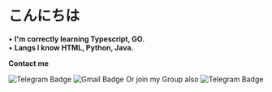 # こんにちは
• **I'm correctly learning Typescript, GO.**<br>
• **Langs I know HTML, Python, Java.**

**Contact me**

![Telegram Badge](https://img.shields.io/badge/-aka-1ca0f1?style=flat-square&logo=telegram&logoColor=white&link=https://t.me/dainkawa)
![Gmail Badge](https://img.shields.io/badge/-akane-c14438?style=flat-square&logo=Gmail&logoColor=white&link=mailto:Fujinoaka@gmail.com)
Or join my Group also
![Telegram Badge](https://img.shields.io/badge/-ProgrammersTalks-1ca0f1?style=flat-square&logo=telegram&logoColor=white&link=https://t.me/Programmers_Talks)
